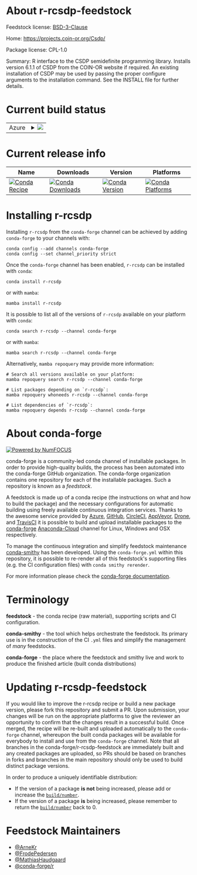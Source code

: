 About r-rcsdp-feedstock
=======================

Feedstock license: [BSD-3-Clause](https://github.com/conda-forge/r-rcsdp-feedstock/blob/main/LICENSE.txt)

Home: https://projects.coin-or.org/Csdp/

Package license: CPL-1.0

Summary: R interface to the CSDP semidefinite programming library. Installs version 6.1.1 of CSDP from the COIN-OR website if required. An existing installation of CSDP may be used by passing the proper configure arguments to the installation command. See the INSTALL file for further details.

Current build status
====================


<table>
    
  <tr>
    <td>Azure</td>
    <td>
      <details>
        <summary>
          <a href="https://dev.azure.com/conda-forge/feedstock-builds/_build/latest?definitionId=3477&branchName=main">
            <img src="https://dev.azure.com/conda-forge/feedstock-builds/_apis/build/status/r-rcsdp-feedstock?branchName=main">
          </a>
        </summary>
        <table>
          <thead><tr><th>Variant</th><th>Status</th></tr></thead>
          <tbody><tr>
              <td>linux_64_r_base4.1</td>
              <td>
                <a href="https://dev.azure.com/conda-forge/feedstock-builds/_build/latest?definitionId=3477&branchName=main">
                  <img src="https://dev.azure.com/conda-forge/feedstock-builds/_apis/build/status/r-rcsdp-feedstock?branchName=main&jobName=linux&configuration=linux%20linux_64_r_base4.1" alt="variant">
                </a>
              </td>
            </tr><tr>
              <td>linux_64_r_base4.2</td>
              <td>
                <a href="https://dev.azure.com/conda-forge/feedstock-builds/_build/latest?definitionId=3477&branchName=main">
                  <img src="https://dev.azure.com/conda-forge/feedstock-builds/_apis/build/status/r-rcsdp-feedstock?branchName=main&jobName=linux&configuration=linux%20linux_64_r_base4.2" alt="variant">
                </a>
              </td>
            </tr><tr>
              <td>osx_64_r_base4.1</td>
              <td>
                <a href="https://dev.azure.com/conda-forge/feedstock-builds/_build/latest?definitionId=3477&branchName=main">
                  <img src="https://dev.azure.com/conda-forge/feedstock-builds/_apis/build/status/r-rcsdp-feedstock?branchName=main&jobName=osx&configuration=osx%20osx_64_r_base4.1" alt="variant">
                </a>
              </td>
            </tr><tr>
              <td>osx_64_r_base4.2</td>
              <td>
                <a href="https://dev.azure.com/conda-forge/feedstock-builds/_build/latest?definitionId=3477&branchName=main">
                  <img src="https://dev.azure.com/conda-forge/feedstock-builds/_apis/build/status/r-rcsdp-feedstock?branchName=main&jobName=osx&configuration=osx%20osx_64_r_base4.2" alt="variant">
                </a>
              </td>
            </tr><tr>
              <td>win_64</td>
              <td>
                <a href="https://dev.azure.com/conda-forge/feedstock-builds/_build/latest?definitionId=3477&branchName=main">
                  <img src="https://dev.azure.com/conda-forge/feedstock-builds/_apis/build/status/r-rcsdp-feedstock?branchName=main&jobName=win&configuration=win%20win_64_" alt="variant">
                </a>
              </td>
            </tr>
          </tbody>
        </table>
      </details>
    </td>
  </tr>
</table>

Current release info
====================

| Name | Downloads | Version | Platforms |
| --- | --- | --- | --- |
| [![Conda Recipe](https://img.shields.io/badge/recipe-r--rcsdp-green.svg)](https://anaconda.org/conda-forge/r-rcsdp) | [![Conda Downloads](https://img.shields.io/conda/dn/conda-forge/r-rcsdp.svg)](https://anaconda.org/conda-forge/r-rcsdp) | [![Conda Version](https://img.shields.io/conda/vn/conda-forge/r-rcsdp.svg)](https://anaconda.org/conda-forge/r-rcsdp) | [![Conda Platforms](https://img.shields.io/conda/pn/conda-forge/r-rcsdp.svg)](https://anaconda.org/conda-forge/r-rcsdp) |

Installing r-rcsdp
==================

Installing `r-rcsdp` from the `conda-forge` channel can be achieved by adding `conda-forge` to your channels with:

```
conda config --add channels conda-forge
conda config --set channel_priority strict
```

Once the `conda-forge` channel has been enabled, `r-rcsdp` can be installed with `conda`:

```
conda install r-rcsdp
```

or with `mamba`:

```
mamba install r-rcsdp
```

It is possible to list all of the versions of `r-rcsdp` available on your platform with `conda`:

```
conda search r-rcsdp --channel conda-forge
```

or with `mamba`:

```
mamba search r-rcsdp --channel conda-forge
```

Alternatively, `mamba repoquery` may provide more information:

```
# Search all versions available on your platform:
mamba repoquery search r-rcsdp --channel conda-forge

# List packages depending on `r-rcsdp`:
mamba repoquery whoneeds r-rcsdp --channel conda-forge

# List dependencies of `r-rcsdp`:
mamba repoquery depends r-rcsdp --channel conda-forge
```


About conda-forge
=================

[![Powered by
NumFOCUS](https://img.shields.io/badge/powered%20by-NumFOCUS-orange.svg?style=flat&colorA=E1523D&colorB=007D8A)](https://numfocus.org)

conda-forge is a community-led conda channel of installable packages.
In order to provide high-quality builds, the process has been automated into the
conda-forge GitHub organization. The conda-forge organization contains one repository
for each of the installable packages. Such a repository is known as a *feedstock*.

A feedstock is made up of a conda recipe (the instructions on what and how to build
the package) and the necessary configurations for automatic building using freely
available continuous integration services. Thanks to the awesome service provided by
[Azure](https://azure.microsoft.com/en-us/services/devops/), [GitHub](https://github.com/),
[CircleCI](https://circleci.com/), [AppVeyor](https://www.appveyor.com/),
[Drone](https://cloud.drone.io/welcome), and [TravisCI](https://travis-ci.com/)
it is possible to build and upload installable packages to the
[conda-forge](https://anaconda.org/conda-forge) [Anaconda-Cloud](https://anaconda.org/)
channel for Linux, Windows and OSX respectively.

To manage the continuous integration and simplify feedstock maintenance
[conda-smithy](https://github.com/conda-forge/conda-smithy) has been developed.
Using the ``conda-forge.yml`` within this repository, it is possible to re-render all of
this feedstock's supporting files (e.g. the CI configuration files) with ``conda smithy rerender``.

For more information please check the [conda-forge documentation](https://conda-forge.org/docs/).

Terminology
===========

**feedstock** - the conda recipe (raw material), supporting scripts and CI configuration.

**conda-smithy** - the tool which helps orchestrate the feedstock.
                   Its primary use is in the construction of the CI ``.yml`` files
                   and simplify the management of *many* feedstocks.

**conda-forge** - the place where the feedstock and smithy live and work to
                  produce the finished article (built conda distributions)


Updating r-rcsdp-feedstock
==========================

If you would like to improve the r-rcsdp recipe or build a new
package version, please fork this repository and submit a PR. Upon submission,
your changes will be run on the appropriate platforms to give the reviewer an
opportunity to confirm that the changes result in a successful build. Once
merged, the recipe will be re-built and uploaded automatically to the
`conda-forge` channel, whereupon the built conda packages will be available for
everybody to install and use from the `conda-forge` channel.
Note that all branches in the conda-forge/r-rcsdp-feedstock are
immediately built and any created packages are uploaded, so PRs should be based
on branches in forks and branches in the main repository should only be used to
build distinct package versions.

In order to produce a uniquely identifiable distribution:
 * If the version of a package **is not** being increased, please add or increase
   the [``build/number``](https://docs.conda.io/projects/conda-build/en/latest/resources/define-metadata.html#build-number-and-string).
 * If the version of a package **is** being increased, please remember to return
   the [``build/number``](https://docs.conda.io/projects/conda-build/en/latest/resources/define-metadata.html#build-number-and-string)
   back to 0.

Feedstock Maintainers
=====================

* [@ArneKr](https://github.com/ArneKr/)
* [@FrodePedersen](https://github.com/FrodePedersen/)
* [@MathiasHaudgaard](https://github.com/MathiasHaudgaard/)
* [@conda-forge/r](https://github.com/conda-forge/r/)

